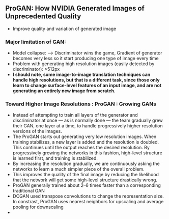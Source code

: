 ## ProGAN: How NVIDIA Generated Images of Unprecedented Quality
- Improve quality and variation of generated image

### Major limitation of GAN:
- Model collapse: --> Discriminator wins the game, Gradient of generator becomes very less so it start producing one type of image every time
- Problem with generating high resolution images (easily detected by discriminator): >512px
- **I should note, some image-to-image translation techniques can handle high resolutions, 
but that is a different task, since those only learn to change surface-level features of an input image, and are not generating an entirely new image from scratch.**


### Toward Higher Image Resolutions : ProGAN : Growing GANs
-  Instead of attempting to train all layers of the generator and discriminator at once — as is normally done — 
the team gradually grew their GAN, one layer at a time, to handle progressively higher resolution versions of the images.
-  The ProGAN starts out generating very low resolution images. When training stabilizes, a new layer is added and the resolution is doubled. 
This continues until the output reaches the desired resolution. By progressively growing the networks in this 
fashion, high-level structure is learned first, and training is stabilized.
-  By increasing the resolution gradually, we are continuously asking the networks to learn a much simpler piece of the overall problem. 
-  This improves the quality of the final image by reducing the likelihood that the network will get some high-level structure drastically wrong.
-  ProGAN generally trained about 2–6 times faster than a corresponding traditional GAN
-  DCGAN used transpose convolutions to change the representation size. In constrast, ProGAN uses nearest neighbors for upscaling and average pooling for downscaling
-  
